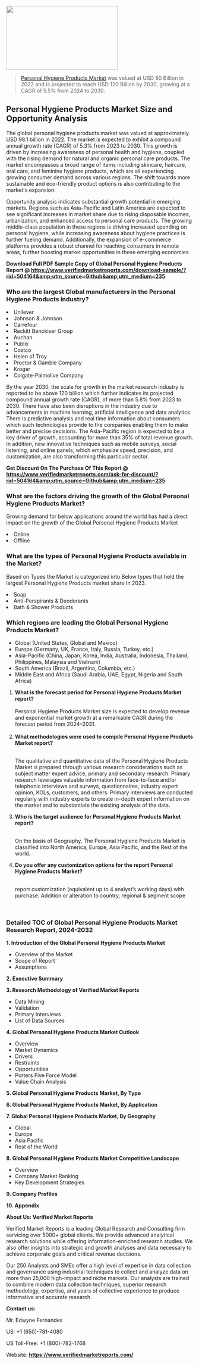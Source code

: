 <img src="https://ffe5etoiles.com/wp-content/uploads/2024/12/MST1-300x171.png" alt="" width="300" height="171" class="alignnone size-medium wp-image-20088" /><blockquote><p><p><a href="https://www.verifiedmarketreports.com/download-sample/?rid=504164&utm_source=Github&utm_medium=235" target="_blank">Personal Hygiene Products Market</a> was valued at USD 80 Billion in 2022 and is projected to reach USD 120 Billion by 2030, growing at a CAGR of 5.5% from 2024 to 2030.</p></blockquote><p><h2>Personal Hygiene Products Market Size and Opportunity Analysis</h2><p>The global personal hygiene products market was valued at approximately USD 98.1 billion in 2022. The market is expected to exhibit a compound annual growth rate (CAGR) of 5.3% from 2023 to 2030. This growth is driven by increasing awareness of personal health and hygiene, coupled with the rising demand for natural and organic personal care products. The market encompasses a broad range of items including skincare, haircare, oral care, and feminine hygiene products, which are all experiencing growing consumer demand across various regions. The shift towards more sustainable and eco-friendly product options is also contributing to the market's expansion.</p><p>Opportunity analysis indicates substantial growth potential in emerging markets. Regions such as Asia-Pacific and Latin America are expected to see significant increases in market share due to rising disposable incomes, urbanization, and enhanced access to personal care products. The growing middle-class population in these regions is driving increased spending on personal hygiene, while increasing awareness about hygiene practices is further fueling demand. Additionally, the expansion of e-commerce platforms provides a robust channel for reaching consumers in remote areas, further boosting market opportunities in these emerging economies.</p></p><p class=""><strong>Download Full PDF Sample Copy of Global Personal Hygiene Products Report @ <a href="https://www.verifiedmarketreports.com/download-sample/?rid=504164&amp;utm_source=Github&amp;utm_medium=235" target="_blank">https://www.verifiedmarketreports.com/download-sample/?rid=504164&amp;utm_source=Github&amp;utm_medium=235</a></strong></p><h3 id="" class="">Who are the largest Global manufacturers in the Personal Hygiene Products industry?</h3><p><li>Unilever</li><li> Johnson & Johnson</li><li> Carrefour</li><li> Reckitt Benckiser Group</li><li> Auchan</li><li> Publix</li><li> Costco</li><li> Helen of Troy</li><li> Proctor & Gamble Company</li><li> Kroger</li><li> Colgate-Palmolive Company</li></p><div class=""><div class="" dir="" data-message-author-role="" data-message-id="" data-message-model-slug=""><div class=""><div class=""><div class=""><div class="" dir="" data-message-author-role="" data-message-id="" data-message-model-slug=""><div class=""><div class=""><p>By the year 2030, the scale for growth in the market research industry is reported to be above 120 billion which further indicates its projected compound annual growth rate (CAGR), of more than 5.8% from 2023 to 2030. There have also been disruptions in the industry due to advancements in machine learning, artificial intelligence and data analytics There is predictive analysis and real time information about consumers which such technologies provide to the companies enabling them to make better and precise decisions. The Asia-Pacific region is expected to be a key driver of growth, accounting for more than 35% of total revenue growth. In addition, new innovative techniques such as mobile surveys, social listening, and online panels, which emphasize speed, precision, and customization, are also transforming this particular sector.</p><p><strong>Get Discount On The Purchase Of This Report @&nbsp; <a href="https://www.verifiedmarketreports.com/ask-for-discount/?rid=504164&amp;utm_source=Github&amp;utm_medium=235" target="_blank">https://www.verifiedmarketreports.com/ask-for-discount/?rid=504164&amp;utm_source=Github&amp;utm_medium=235</a></strong></p></div></div></div></div></div></div></div></div><h3 id="" class="">What are the factors driving the growth of the Global Personal Hygiene Products Market?</h3><p id="" class="">Growing demand for below applications around the world has had a direct impact on the growth of the Global Personal Hygiene Products Market</p><p id="" class=""><li>Online</li><li> Offline</li></p><h3 id="" class="">What are the types of Personal Hygiene Products available in the Market?</h3><p id="" class="">Based on Types the Market is categorized into Below types that held the largest Personal Hygiene Products market share In 2023.</p><p id="" class=""><li>Soap</li><li> Anti-Perspirants & Deodorants</li><li> Bath & Shower Products</li></p><h3 id="" class="">Which regions are leading the Global Personal Hygiene Products Market?</h3><ul><li>Global (United States, Global and Mexico)</li><li>Europe (Germany, UK, France, Italy, Russia, Turkey, etc.)</li><li>Asia-Pacific (China, Japan, Korea, India, Australia, Indonesia, Thailand, Philippines, Malaysia and Vietnam)</li><li>South America (Brazil, Argentina, Columbia, etc.)</li><li>Middle East and Africa (Saudi Arabia, UAE, Egypt, Nigeria and South Africa)</li></ul><p><ol><li><strong>What is the forecast period for Personal Hygiene Products Market report?<br /></strong><br /><span data-sheets-root="1" data-sheets-value="{&quot;1&quot;:2,&quot;2&quot;:&quot;XXXX size is expected to develop revenue and exponential market growth at a remarkable CAGR during the forecast period from 2024&ndash;2030.&quot;}" data-sheets-userformat="{&quot;2&quot;:12674,&quot;4&quot;:{&quot;1&quot;:2,&quot;2&quot;:16776960},&quot;10&quot;:2,&quot;11&quot;:0,&quot;15&quot;:&quot;Arial&quot;,&quot;16&quot;:12}">Personal Hygiene Products Market size is expected to develop revenue and exponential market growth at a remarkable CAGR during the forecast period from 2024&ndash;2031.</span><br /><br /></li><li><strong>What methodologies were used to compile Personal Hygiene Products Market report?<br /><br /></strong><p>The qualitative and quantitative data of the&nbsp;Personal Hygiene Products Market is prepared through various research considerations such as subject matter expert advice, primary and secondary research. Primary research leverages valuable information from face-to-face and/or telephonic interviews and surveys, questionnaires, industry expert opinion, KOLs, customers, and others. Primary interviews are conducted regularly with industry experts to create in-depth expert information on the market and to substantiate the existing analysis of the data.&nbsp;</p></li><li><strong>Who is the target audience for Personal Hygiene Products Market report?<br /><br /></strong><p>On the basis of Geography, The&nbsp;Personal Hygiene Products Market is classified into North America, Europe, Asia Pacific, and the Rest of the world.</p></li><li><strong>Do you offer any customization options for the report Personal Hygiene Products Market?<br /><br /></strong><p>report customization (equivalent up to 4 analyst&rsquo;s working days) with purchase. Addition or alteration to country, regional &amp; segment scope</p><p>&nbsp;</p></li></ol></p><h3 id="" class="">Detailed TOC of Global Personal Hygiene Products Market Research Report, 2024-2032</h3><p id="" class=""><strong>1. Introduction of the Global Personal Hygiene Products Market</strong></p><ul><li>Overview of the Market</li><li>Scope of Report</li><li>Assumptions</li></ul><p id="" class=""><strong>2. Executive Summary</strong></p><p id="" class=""><strong>3. Research Methodology of&nbsp;Verified Market Reports</strong></p><ul><li>Data Mining</li><li>Validation</li><li>Primary Interviews</li><li>List of Data Sources</li></ul><p id="" class=""><strong>4. Global Personal Hygiene Products Market Outlook</strong></p><ul><li>Overview</li><li>Market Dynamics</li><li>Drivers</li><li>Restraints</li><li>Opportunities</li><li>Porters Five Force Model</li><li>Value Chain Analysis</li></ul><p id="" class=""><strong>5. Global Personal Hygiene Products Market, By&nbsp;Type</strong></p><p id="" class=""><strong>6. Global Personal Hygiene Products Market, By Application</strong></p><p id="" class=""><strong>7. Global Personal Hygiene Products Market, By Geography</strong></p><ul><li>Global</li><li>Europe</li><li>Asia Pacific</li><li>Rest of the World</li></ul><p id="" class=""><strong>8. Global Personal Hygiene Products Market Competitive Landscape</strong></p><ul><li>Overview</li><li>Company Market Ranking</li><li>Key Development Strategies</li></ul><p id="" class=""><strong>9. Company Profiles</strong></p><p id="" class=""><strong>10. Appendix</strong></p><p id="" class=""><strong>About Us: Verified Market Reports</strong></p><p id="" class="">Verified Market Reports is a leading Global Research and Consulting firm servicing over 5000+ global clients. We provide advanced analytical research solutions while offering information-enriched research studies. We also offer insights into strategic and growth analyses and data necessary to achieve corporate goals and critical revenue decisions.</p><p id="" class="">Our 250 Analysts and SMEs offer a high level of expertise in data collection and governance using industrial techniques to collect and analyze data on more than 25,000 high-impact and niche markets. Our analysts are trained to combine modern data collection techniques, superior research methodology, expertise, and years of collective experience to produce informative and accurate research.</p><p id="" class=""><strong>Contact us:</strong></p><p id="" class="">Mr. Edwyne Fernandes</p><p id="" class="">US: +1 (650)-781-4080</p><p id="" class="">US Toll-Free: +1 (800)-782-1768</p><p id="" class="">Website: <a target="" data-test-app-aware-link=""><strong>https://www.verifiedmarketreports.com/</strong></a></p>
